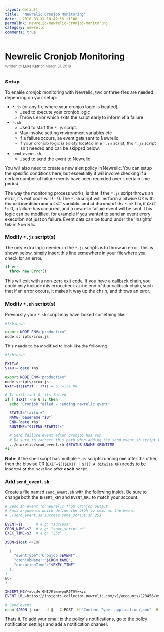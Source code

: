```yaml
---
layout: default
title:  "Newrelic Cronjob Monitoring"
date:   2018-03-31 10:42:55 +1100
permalink: newrelic/newrelic-cronjob-monitoring
category: newrelic
comments: true
---
```


# Newrelic Cronjob Monitoring

<small style="color: #777; top: -10px; position: relative">
  Written by <a href="https://github.com/lukakerr">Luka Kerr</a> on March 31, 2018
</small>

### Setup

To enable cronjob monitoring with Newrelic, two or three files are needed depending on your setup:

- `*.js` (or any file where your cronjob logic is located)
  - Used to execute your cronjob logic
  - Throws error which exits the script early to inform of a failure
- `*.sh` 
  - Used to start the `*.js` script.
  - May involve setting environment variables etc
  - If a failure occurs, an event gets sent to Newrelic
  - If your cronjob logic is solely located in a `*.sh` script, the `*.js` script isn't needed and can be skipped below.
- `send_event.sh`
  - Used to send the event to Newrelic

You will also need to create a new alert policy in Newrelic. You can setup the specific conditions here, but essentially it will involve checking if a certain number of failure events have been recorded over a certain time period.

The way the monitoring process works, is that if the `*.js` script throws an error, it's exit code will != 0. The `*.sh` script will perform a bitwise OR with the exit condition and a `EXIT` variable, and at the end of the `*.sh` file, if `EXIT` != 0, a failure has occurred, and a newrelic failure event will be sent. This logic can be modified, for example if you wanted to send an event every execution not just on failure. Event data can be found under the 'Insights' tab in Newrelic.

### Modify `*.js` script(s)

The only extra logic needed in the `*.js` scripts is to throw an error. This is shown below, simply insert this line somewhere in your file where you check for an error.

```javascript
if err
  throw new Error()
```

This will exit with a non-zero exit code. If you have a callback chain, you could only include this error check at the end of that callback chain, such that if an error occurs, it makes it way up the chain, and throws an error.

### Modify `*.sh` script(s)

Previously your `*.sh` script may have looked something like:

```bash
#!/bin/sh

export NODE_ENV="production"
node scripts/cron.js
```

This needs to be modified to look like the following:

```bash
#!/bin/sh

EXIT=0
START=`date +%s`

export NODE_ENV="production"
node scripts/cron.js
EXIT=$(($EXIT | $?)) # bitwise OR

# If exit isnt 0, its failed
if [ $EXIT -ne 0 ]; then
  echo "Cronjob failed - sending newrelic event"

  STATUS="failure"
  NAME=`basename "$0"`
  END=`date +%s`
  RUNTIME="$((END-START))s"
  
  # Send failure event after cronjob has run
  # Be sure to correct this path when adding the send_event.sh script below
  ../newrelic/send_event.sh $STATUS $NAME $RUNTIME
fi
```

**Note:** if the shell script has multiple `*.js` scripts running one after the other, then the bitwise OR (`EXIT=$(($EXIT | $?)) # bitwise OR`) needs to be inserted at the next line after **each** script.

### Add `send_event.sh`

Create a file named `send_event.sh` with the following inside. Be sure to change both the `INSERT_KEY` and `EVENT_URL` to match your account.

```bash
# Send an event to newrelic from cronjob output
# Pass arguments which define the JSON to send as the event:
# ./send_event.sh success some_script.sh 25s

EVENT=$1      # e.g: "success"
CRON_NAME=$2  # e.g: "some_script.sh"
EXEC_TIME=$3  # e.g: "25s"

JSON=$(cat <<EOF
[
  {
    "eventType":"Cronjob $EVENT",
    "cronjobName":"$CRON_NAME",
    "executionTime":"$EXEC_TIME"
  },
]
EOF
)

INSERT_KEY=abcdefGHIJKlmnopqRSTUVwxyz
EVENT_URL=https://insights-collector.newrelic.com/v1/accounts/123456/events

# Send event
echo $JSON | curl -d @- -X POST -H "Content-Type: application/json" -H "X-Insert-Key: $INSERT_KEY" $EVENT_URL
```

Thats it. To add your email to the policy's notifications, go to the policy notification settings and add a notification channel.